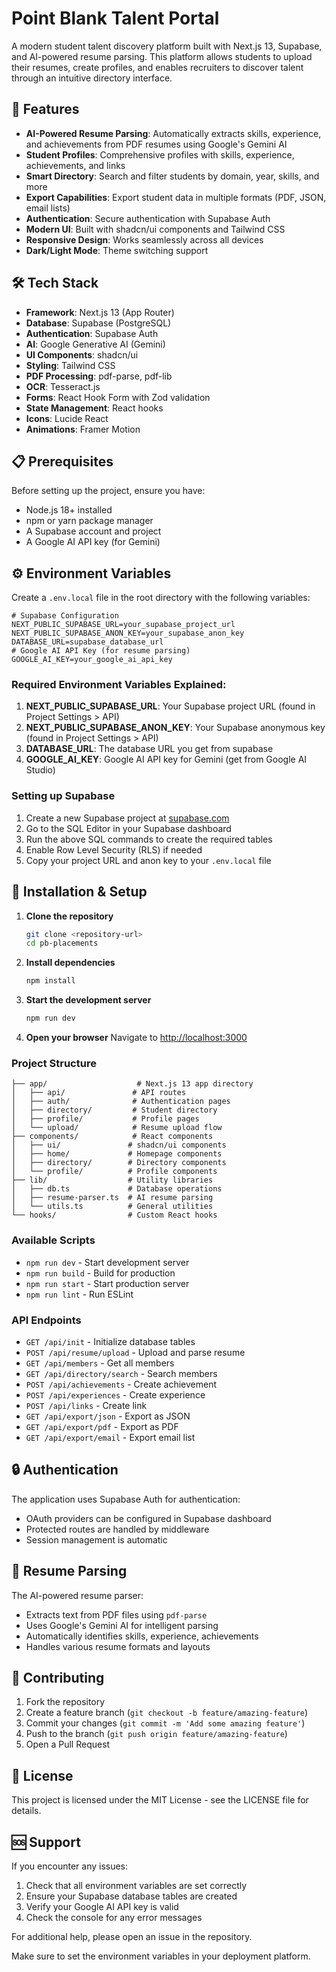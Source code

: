 # Point Blank Talent Portal

A modern student talent discovery platform built with Next.js 13, Supabase, and AI-powered resume parsing. This platform allows students to upload their resumes, create profiles, and enables recruiters to discover talent through an intuitive directory interface.

## 🚀 Features

- **AI-Powered Resume Parsing**: Automatically extracts skills, experience, and achievements from PDF resumes using Google's Gemini AI
- **Student Profiles**: Comprehensive profiles with skills, experience, achievements, and links
- **Smart Directory**: Search and filter students by domain, year, skills, and more
- **Export Capabilities**: Export student data in multiple formats (PDF, JSON, email lists)
- **Authentication**: Secure authentication with Supabase Auth
- **Modern UI**: Built with shadcn/ui components and Tailwind CSS
- **Responsive Design**: Works seamlessly across all devices
- **Dark/Light Mode**: Theme switching support

## 🛠 Tech Stack

- **Framework**: Next.js 13 (App Router)
- **Database**: Supabase (PostgreSQL)
- **Authentication**: Supabase Auth
- **AI**: Google Generative AI (Gemini)
- **UI Components**: shadcn/ui
- **Styling**: Tailwind CSS
- **PDF Processing**: pdf-parse, pdf-lib
- **OCR**: Tesseract.js
- **Forms**: React Hook Form with Zod validation
- **State Management**: React hooks
- **Icons**: Lucide React
- **Animations**: Framer Motion

## 📋 Prerequisites

Before setting up the project, ensure you have:

- Node.js 18+ installed
- npm or yarn package manager
- A Supabase account and project
- A Google AI API key (for Gemini)

## ⚙️ Environment Variables

Create a `.env.local` file in the root directory with the following variables:

```env
# Supabase Configuration
NEXT_PUBLIC_SUPABASE_URL=your_supabase_project_url
NEXT_PUBLIC_SUPABASE_ANON_KEY=your_supabase_anon_key
DATABASE_URL=supabase_database_url
# Google AI API Key (for resume parsing)
GOOGLE_AI_KEY=your_google_ai_api_key
```

### Required Environment Variables Explained:

1. **NEXT_PUBLIC_SUPABASE_URL**: Your Supabase project URL (found in Project Settings > API)
2. **NEXT_PUBLIC_SUPABASE_ANON_KEY**: Your Supabase anonymous key (found in Project Settings > API)
3. **DATABASE_URL**: The database URL you get from supabase
4. **GOOGLE_AI_KEY**: Google AI API key for Gemini (get from Google AI Studio)

### Setting up Supabase

1. Create a new Supabase project at [supabase.com](https://supabase.com)
2. Go to the SQL Editor in your Supabase dashboard
3. Run the above SQL commands to create the required tables
4. Enable Row Level Security (RLS) if needed
5. Copy your project URL and anon key to your `.env.local` file

## 🚀 Installation & Setup

1. **Clone the repository**
   ```bash
   git clone <repository-url>
   cd pb-placements
   ```

2. **Install dependencies**
   ```bash
   npm install
   ```

3. **Start the development server**
   ```bash
   npm run dev
   ```

4. **Open your browser**
   Navigate to [http://localhost:3000](http://localhost:3000)

### Project Structure
```
├── app/                    # Next.js 13 app directory
│   ├── api/               # API routes
│   ├── auth/              # Authentication pages
│   ├── directory/         # Student directory
│   ├── profile/           # Profile pages
│   └── upload/            # Resume upload flow
├── components/            # React components
│   ├── ui/               # shadcn/ui components
│   ├── home/             # Homepage components
│   ├── directory/        # Directory components
│   └── profile/          # Profile components
├── lib/                  # Utility libraries
│   ├── db.ts             # Database operations
│   ├── resume-parser.ts  # AI resume parsing
│   └── utils.ts          # General utilities
└── hooks/                # Custom React hooks
```

### Available Scripts

- `npm run dev` - Start development server
- `npm run build` - Build for production
- `npm run start` - Start production server
- `npm run lint` - Run ESLint

### API Endpoints

- `GET /api/init` - Initialize database tables
- `POST /api/resume/upload` - Upload and parse resume
- `GET /api/members` - Get all members
- `GET /api/directory/search` - Search members
- `POST /api/achievements` - Create achievement
- `POST /api/experiences` - Create experience
- `POST /api/links` - Create link
- `GET /api/export/json` - Export as JSON
- `GET /api/export/pdf` - Export as PDF
- `GET /api/export/email` - Export email list

## 🔒 Authentication

The application uses Supabase Auth for authentication:

- OAuth providers can be configured in Supabase dashboard
- Protected routes are handled by middleware
- Session management is automatic
## 📄 Resume Parsing

The AI-powered resume parser:
- Extracts text from PDF files using `pdf-parse`
- Uses Google's Gemini AI for intelligent parsing
- Automatically identifies skills, experience, achievements
- Handles various resume formats and layouts

## 🤝 Contributing

1. Fork the repository
2. Create a feature branch (`git checkout -b feature/amazing-feature`)
3. Commit your changes (`git commit -m 'Add some amazing feature'`)
4. Push to the branch (`git push origin feature/amazing-feature`)
5. Open a Pull Request

## 📝 License

This project is licensed under the MIT License - see the LICENSE file for details.

## 🆘 Support

If you encounter any issues:

1. Check that all environment variables are set correctly
2. Ensure your Supabase database tables are created
3. Verify your Google AI API key is valid
4. Check the console for any error messages

For additional help, please open an issue in the repository.

Make sure to set the environment variables in your deployment platform.
